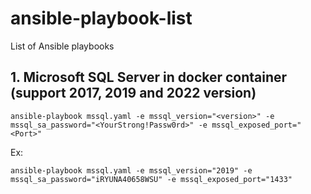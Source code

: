 # ansible-playbook-list
List of Ansible playbooks

## 1. Microsoft SQL Server in docker container (support 2017, 2019 and 2022 version)
```
ansible-playbook mssql.yaml -e mssql_version="<version>" -e mssql_sa_password="<YourStrong!Passw0rd>" -e mssql_exposed_port="<Port>"
```
Ex:
```
ansible-playbook mssql.yaml -e mssql_version="2019" -e mssql_sa_password="iRYUNA40658WSU" -e mssql_exposed_port="1433"
```
